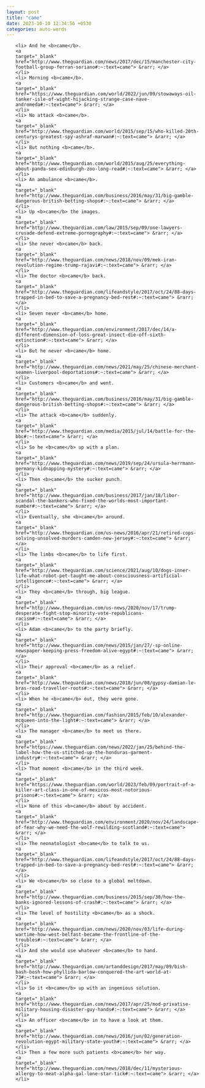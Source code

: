 ```yaml
---
layout: post
title: "came"
date: 2023-10-10 12:34:56 +0530
categories: auto-words
---
```

<ol>

    <li> And he <b>came</b>.
    <a 
    target="_blank" 
    href="http://www.theguardian.com/news/2017/dec/15/manchester-city-football-group-ferran-soriano#:~:text=came"> &rarr; </a>
    </li>
    <li> Morning <b>came</b>.
    <a 
    target="_blank" 
    href="https://www.theguardian.com/world/2022/jun/09/stowaways-oil-tanker-isle-of-wight-hijacking-strange-case-nave-andromeda#:~:text=came"> &rarr; </a>
    </li>
    <li> No attack <b>came</b>.
    <a 
    target="_blank" 
    href="http://www.theguardian.com/world/2015/sep/15/who-killed-20th-centurys-greatest-spy-ashraf-marwan#:~:text=came"> &rarr; </a>
    </li>
    <li> But nothing <b>came</b>.
    <a 
    target="_blank" 
    href="http://www.theguardian.com/world/2015/aug/25/everything-about-panda-sex-edinburgh-zoo-long-read#:~:text=came"> &rarr; </a>
    </li>
    <li> An ambulance <b>came</b>.
    <a 
    target="_blank" 
    href="http://www.theguardian.com/business/2016/may/31/big-gamble-dangerous-british-betting-shops#:~:text=came"> &rarr; </a>
    </li>
    <li> Up <b>came</b> the images.
    <a 
    target="_blank" 
    href="http://www.theguardian.com/law/2015/sep/09/one-lawyers-crusade-defend-extreme-pornography#:~:text=came"> &rarr; </a>
    </li>
    <li> She never <b>came</b> back.
    <a 
    target="_blank" 
    href="http://www.theguardian.com/news/2018/nov/09/mek-iran-revolution-regime-trump-rajavi#:~:text=came"> &rarr; </a>
    </li>
    <li> The doctor <b>came</b> back.
    <a 
    target="_blank" 
    href="http://www.theguardian.com/lifeandstyle/2017/oct/24/88-days-trapped-in-bed-to-save-a-pregnancy-bed-rest#:~:text=came"> &rarr; </a>
    </li>
    <li> Seven never <b>came</b> home.
    <a 
    target="_blank" 
    href="http://www.theguardian.com/environment/2017/dec/14/a-different-dimension-of-loss-great-insect-die-off-sixth-extinction#:~:text=came"> &rarr; </a>
    </li>
    <li> But he never <b>came</b> home.
    <a 
    target="_blank" 
    href="http://www.theguardian.com/news/2021/may/25/chinese-merchant-seamen-liverpool-deportations#:~:text=came"> &rarr; </a>
    </li>
    <li> Customers <b>came</b> and went.
    <a 
    target="_blank" 
    href="http://www.theguardian.com/business/2016/may/31/big-gamble-dangerous-british-betting-shops#:~:text=came"> &rarr; </a>
    </li>
    <li> The attack <b>came</b> suddenly.
    <a 
    target="_blank" 
    href="http://www.theguardian.com/media/2015/jul/14/battle-for-the-bbc#:~:text=came"> &rarr; </a>
    </li>
    <li> So he <b>came</b> up with a plan.
    <a 
    target="_blank" 
    href="http://www.theguardian.com/news/2019/sep/24/ursula-herrmann-germany-kidnapping-mystery#:~:text=came"> &rarr; </a>
    </li>
    <li> Then <b>came</b> the sucker punch.
    <a 
    target="_blank" 
    href="http://www.theguardian.com/business/2017/jan/18/libor-scandal-the-bankers-who-fixed-the-worlds-most-important-number#:~:text=came"> &rarr; </a>
    </li>
    <li> Eventually, she <b>came</b> around.
    <a 
    target="_blank" 
    href="http://www.theguardian.com/us-news/2016/apr/21/retired-cops-solving-unsolved-murders-camden-new-jersey#:~:text=came"> &rarr; </a>
    </li>
    <li> The limbs <b>came</b> to life first.
    <a 
    target="_blank" 
    href="http://www.theguardian.com/science/2021/aug/10/dogs-inner-life-what-robot-pet-taught-me-about-consciousness-artificial-intelligence#:~:text=came"> &rarr; </a>
    </li>
    <li> They <b>came</b> through, big league.
    <a 
    target="_blank" 
    href="http://www.theguardian.com/us-news/2020/nov/17/trump-desperate-fight-stop-minority-vote-republicans-racism#:~:text=came"> &rarr; </a>
    </li>
    <li> Adam <b>came</b> to the party briefly.
    <a 
    target="_blank" 
    href="http://www.theguardian.com/news/2015/jan/27/-sp-online-newspaper-keeping-press-freedom-alive-egypt#:~:text=came"> &rarr; </a>
    </li>
    <li> Their approval <b>came</b> as a relief.
    <a 
    target="_blank" 
    href="http://www.theguardian.com/news/2018/jun/08/gypsy-damian-le-bras-road-traveller-roots#:~:text=came"> &rarr; </a>
    </li>
    <li> When he <b>came</b> out, they were gone.
    <a 
    target="_blank" 
    href="http://www.theguardian.com/fashion/2015/feb/10/alexander-mcqueen-into-the-light#:~:text=came"> &rarr; </a>
    </li>
    <li> The manager <b>came</b> to meet us there.
    <a 
    target="_blank" 
    href="https://www.theguardian.com/news/2022/jan/25/behind-the-label-how-the-us-stitched-up-the-honduras-garment-industry#:~:text=came"> &rarr; </a>
    </li>
    <li> That moment <b>came</b> in the third week.
    <a 
    target="_blank" 
    href="https://www.theguardian.com/world/2023/feb/09/portrait-of-a-killer-art-class-in-one-of-mexicos-most-notorious-prisons#:~:text=came"> &rarr; </a>
    </li>
    <li> None of this <b>came</b> about by accident.
    <a 
    target="_blank" 
    href="http://www.theguardian.com/environment/2020/nov/24/landscape-of-fear-why-we-need-the-wolf-rewilding-scotland#:~:text=came"> &rarr; </a>
    </li>
    <li> The neonatologist <b>came</b> to talk to us.
    <a 
    target="_blank" 
    href="http://www.theguardian.com/lifeandstyle/2017/oct/24/88-days-trapped-in-bed-to-save-a-pregnancy-bed-rest#:~:text=came"> &rarr; </a>
    </li>
    <li> We <b>came</b> so close to a global meltdown.
    <a 
    target="_blank" 
    href="http://www.theguardian.com/business/2015/sep/30/how-the-banks-ignored-lessons-of-crash#:~:text=came"> &rarr; </a>
    </li>
    <li> The level of hostility <b>came</b> as a shock.
    <a 
    target="_blank" 
    href="http://www.theguardian.com/news/2020/nov/03/life-during-wartime-how-west-belfast-became-the-frontline-of-the-troubles#:~:text=came"> &rarr; </a>
    </li>
    <li> And she would use whatever <b>came</b> to hand.
    <a 
    target="_blank" 
    href="http://www.theguardian.com/artanddesign/2017/may/09/bish-bash-bosh-how-phyllida-barlow-conquered-the-art-world-at-73#:~:text=came"> &rarr; </a>
    </li>
    <li> So it <b>came</b> up with an ingenious solution.
    <a 
    target="_blank" 
    href="http://www.theguardian.com/news/2017/apr/25/mod-privatise-military-housing-disaster-guy-hands#:~:text=came"> &rarr; </a>
    </li>
    <li> An officer <b>came</b> in to have a look at them.
    <a 
    target="_blank" 
    href="http://www.theguardian.com/news/2016/jun/02/generation-revolution-egypt-military-state-youth#:~:text=came"> &rarr; </a>
    </li>
    <li> Then a few more such patients <b>came</b> her way.
    <a 
    target="_blank" 
    href="http://www.theguardian.com/news/2018/dec/11/mysterious-allergy-to-meat-alpha-gal-lone-star-tick#:~:text=came"> &rarr; </a>
    </li>